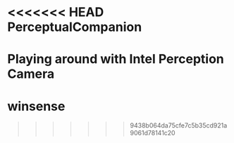 <<<<<<< HEAD
PerceptualCompanion
===================

Playing around with Intel Perception Camera
=======
winsense
========
>>>>>>> 9438b064da75cfe7c5b35cd921a9061d78141c20
